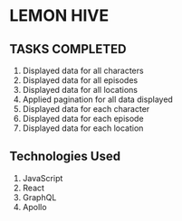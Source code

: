 # LEMON HIVE

## TASKS COMPLETED

1. Displayed data for all characters
2. Displayed data for all episodes
3. Displayed data for all locations
4. Applied pagination for all data displayed
5. Displayed data for each character
6. Displayed data for each episode
7. Displayed data for each location

## Technologies Used

1. JavaScript
2. React
3. GraphQL
4. Apollo
